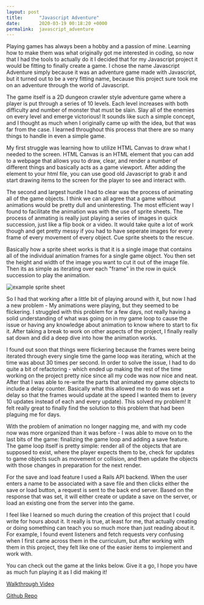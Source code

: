 ```yaml
---
layout: post
title:      "Javascript Adventure"
date:       2020-03-19 00:18:20 +0000
permalink:  javascript_adventure
---
```



Playing games has always been a hobby and a passion of mine. Learning how to make them was what originally got me interested in coding, so now that I had the tools to actually do it I decided that for my Javascript project it would be fitting to finally create a game. I chose the name Javascript Adventure simply because it was an adventure game made with Javascript, but it turned out to be a very fitting name, because this project sure took me on an adventure through the world of Javascript. 

The game itself is a 2D dungeon crawler style adventure game where a player is put through a series of 10 levels. Each level increases with both difficulty and number of monster that must be slain. Slay all of the enemies on every level and emerge victorious! It sounds like such a simple concept, and I thought as much when I originally came up with the idea, but that was far from the case. I learned throughout this process that there are so many things to handle in even a simple game.

My first struggle was learning how to utilize HTML Canvas to draw what I needed to the screen. HTML Canvas is an HTML element that you can add to a webpage that allows you to draw, clear, and render a number of different things and basically acts as a game viewport. After adding the element to your html file, you can use good old Javascript to grab it and start drawing items to the screen for the player to see and interact with.

The second and largest hurdle I had to clear was the process of animating all of the game objects. I think we can all agree that a game without animations would be pretty dull and uninteresting. The most efficient way I found to facilitate the animation was with the use of sprite sheets. The process of anmating is really just playing a series of images in quick succession, just like a flip book or a video. It would take quite a lot of work though and get pretty messy if you had to have seperate images for every frame of every movement of every object. Cue sprite sheets to the rescue. 

Basically how a sprite sheet works is that it is a single image that contains all of the individual animation frames for a single game object. You then set the height and width of the image you want to cut it out of the image file. Then its as simple as iterating over each "frame" in the row in quick succession to play the animation.

![example sprite sheet](http://jslim89.github.com/images/posts/2014-09-12-create-spritesheet-for-cocos2d-x-using-with-texturepacker/spritesheet-demo.png)

So I had that working after a little bit of playing around with it, but now I had a new problem - My animations were playing, but they seemed to be flickering. I struggled with this problem for a few days, not really having a solid understanding of what was going on in my game loop to cause the issue or having any knowledge about animation to know where to start to fix it. After taking a break to work on other aspects of the project, I finally really sat down and did a deep dive into how the animation works. 

I found out soon that things were flickering because the frames were being iterated through every single time the game loop was iterating, which at the time was about 30 times per second. In order to solve the issue, I had to do quite a bit of refactoring - which ended up making the rest of the time working on the project pretty nice since all my code was now nice and neat. After that I was able to re-write the parts that animated my game objects to include a delay counter. Basically what this allowed me to do was set a delay so that the frames would update at the speed I wanted them to (every 10 updates instead of each and every update). This solved my problem! It felt really great to finally find the solution to this problem that had been plaguing me for days.

With the problem of animation no longer nagging me, and with my code now was more organized than it was before - I was able to move on to the last bits of the game: finalizing the game loop and adding a save feature. The game loop itself is pretty simple: render all of the objects that are supposed to exist, where the player expects them to be, check for updates to game objects such as movement or collision, and then update the objects with those changes in preparation for the next render. 

For the save and load feature I used a Rails API backend. When the user enters a name to be associated with a save file and then clicks either the save or load button, a request is sent to the back end server. Based on the response that was set, it will either create or update a save on the server, or load an existing one from the server into the game.

I feel like I learned so much during the creation of this project that I could write for hours about it. It really is true, at least for me, that actually creating or doing something can teach you so much more than just reading about it. For example, I found event listeners and fetch requests very confusing when I first came across them in the curriculum, but after working with them in this project, they felt like one of the easier items to implement and work with.

You can check out the game at the links below. Give it a go, I hope you have as much fun playing it as I did making it!

[Walkthrough Video](https://www.youtube.com/watch?v=auZfl9-soSo)

[Github Repo](https://github.com/kjdowns/js-adventure)
